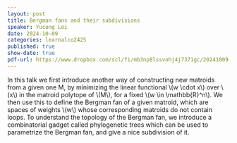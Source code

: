 ```yaml
---
layout: post
title: Bergman fans and their subdivisions
speaker: Yucong Lei
date: 2024-10-09
categories: learnalco2425
published: true
show-date: true
pdf-url: https://www.dropbox.com/scl/fi/mb3np8lssvohj4j7371gc/20241009-Yucong-Lei_-Bergman-fans-and-subdivisions.pdf?rlkey=2bmp6t4q1u53plvuuzgpe5701&st=br4bwl4x&dl=0
---
```

In this talk we first introduce another way of constructing new matroids from a given one M, by minimizing the linear functional \\(w \cdot x\\) over \\(x\\) in the matroid polytope of \\(M\\), for a fixed \\(w \in \mathbb{R}^n\\). We then use this to define the Bergman fan of a given matroid, which are spaces of weights \\(w\\) whose corresponding matroids do not contain loops. To understand the topology of the Bergman fan, we introduce a combinatorial gadget called phylogenetic trees which can be used to parametrize the Bergman fan, and give a nice subdivision of it.
